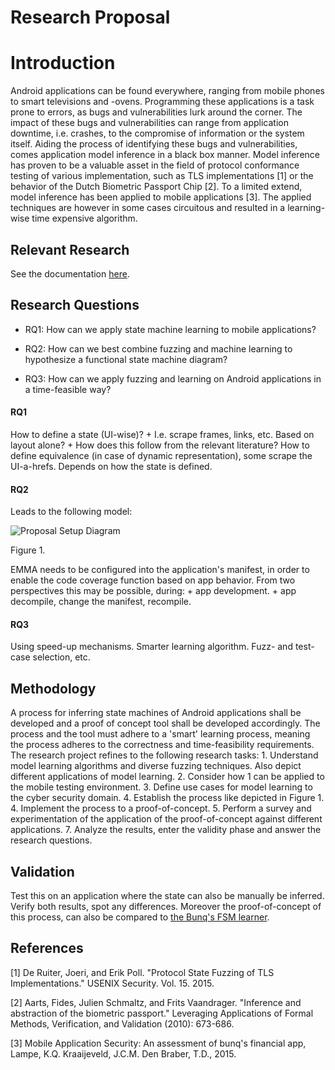 # Research Proposal

# Introduction
Android applications can be found everywhere, ranging from mobile phones to smart televisions and -ovens. Programming these applications is a task prone to errors, as bugs and vulnerabilities lurk around the corner. The impact of these bugs and vulnerabilities can range from application downtime, i.e. crashes, to the compromise of information or the system itself. Aiding the process of identifying these bugs and vulnerabilities, comes application model inference in a black box manner.
Model inference has proven to be a valuable asset in the field of protocol conformance testing of various implementation, such as TLS implementations [1] or the behavior of the Dutch Biometric Passport Chip [2]. To a limited extend, model inference has been applied to mobile applications [3]. The applied techniques are however in some cases circuitous and resulted in a learning-wise time expensive algorithm.

## Relevant Research
See the documentation [here](Literature/README.md).

## Research Questions

+ RQ1: How can we apply state machine learning to mobile applications?

+ RQ2: How can we best combine fuzzing and machine learning to hypothesize a functional state machine diagram?

+ RQ3: How can we apply fuzzing and learning on Android applications in a time-feasible way?

#### RQ1
How to define a state (UI-wise)?
	+ I.e. scrape frames, links, etc. Based on layout alone?
	+ How does this follow from the relevant literature?
How to define equivalence (in case of dynamic representation), some scrape the UI-a-hrefs. Depends on how the state is defined.

#### RQ2
Leads to the following model:

![Proposal Setup Diagram](https://github.com/wesleyvanderlee/Thesis/blob/master/Proposal/Proposal%20Setup.png)

Figure 1.

EMMA needs to be configured into the application's manifest, in order to enable the code coverage function based on app behavior. From two perspectives this may be possible, during:
	+ app development.
	+ app decompile, change the manifest, recompile.

#### RQ3
Using speed-up mechanisms.
	Smarter learning algorithm.
	Fuzz- and test-case selection, etc.

## Methodology
A process for inferring state machines of Android applications shall be developed and a proof of concept tool shall be developed accordingly. The process and the tool must adhere to a 'smart' learning process, meaning the process adheres to the correctness and time-feasibility requirements. The research project refines to the following research tasks:
	1. Understand model learning algorithms and diverse fuzzing techniques. Also depict different applications of model learning.
	2. Consider how 1 can be applied to the mobile testing environment.
	3. Define use cases for model learning to the cyber security domain.
	4. Establish the process like depicted in Figure 1.
	4. Implement the process to a proof-of-concept.
	5. Perform a survey and experimentation of the application of the proof-of-concept against different applications.
	7. Analyze the results, enter the validity phase and answer the research questions.

## Validation
Test this on an application where the state can also be manually be inferred. Verify both results, spot any differences. Moreover the proof-of-concept of this process, can also be compared to [the Bunq's FSM learner](http://repository.tudelft.nl/islandora/object/uuid%3A37e87645-09a3-4ace-b9b2-dad897292ac9?collection=education).

## References
[1] De Ruiter, Joeri, and Erik Poll. "Protocol State Fuzzing of TLS Implementations." USENIX Security. Vol. 15. 2015.

[2] Aarts, Fides, Julien Schmaltz, and Frits Vaandrager. "Inference and abstraction of the biometric passport." Leveraging Applications of Formal Methods, Verification, and Validation (2010): 673-686.

[3] Mobile Application Security: An assessment of bunq's financial app, Lampe, K.Q. Kraaijeveld, J.C.M. Den Braber, T.D., 2015.
